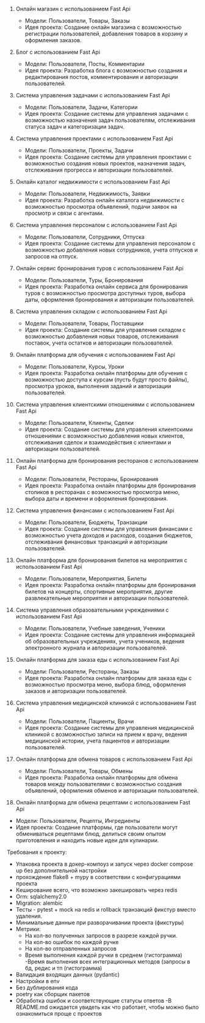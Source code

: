1. Онлайн магазин с использованием Fast Api
   - Модели: Пользователи, Товары, Заказы
   - Идея проекта: Создание онлайн магазина с возможностью регистрации пользователей, добавления товаров в корзину и оформления заказов.

2. Блог с использованием Fast Api
   - Модели: Пользователи, Посты, Комментарии
   - Идея проекта: Разработка блога с возможностью создания и редактирования постов, комментирования и авторизации пользователей.

3. Система управления задачами с использованием Fast Api
   - Модели: Пользователи, Задачи, Категории
   - Идея проекта: Создание системы для управления задачами с возможностью назначения задач пользователям, отслеживания статуса задач и категоризации задач.

4. Система управления проектами с использованием Fast Api
   - Модели: Пользователи, Проекты, Задачи
   - Идея проекта: Создание системы для управления проектами с возможностью создания новых проектов, назначения задач, отслеживания прогресса и авторизации пользователей.

5. Онлайн каталог недвижимости с использованием Fast Api
   - Модели: Пользователи, Недвижимость, Заявки
   - Идея проекта: Разработка онлайн каталога недвижимости с возможностью просмотра объявлений, подачи заявок на просмотр и связи с агентами.

6. Система управления персоналом с использованием Fast Api
   - Модели: Пользователи, Сотрудники, Отпуска
   - Идея проекта: Создание системы для управления персоналом с возможностью добавления новых сотрудников, учета отпусков и запросов на отпуск.

7. Онлайн сервис бронирования туров с использованием Fast Api
   - Модели: Пользователи, Туры, Бронирования
   - Идея проекта: Разработка онлайн сервиса для бронирования туров с возможностью просмотра доступных туров, выбора даты, оформления бронирования и авторизации пользователей.

8. Система управления складом с использованием Fast Api
   - Модели: Пользователи, Товары, Поставщики
   - Идея проекта: Создание системы для управления складом с возможностью добавления новых товаров, отслеживания поставок, учета остатков и авторизации пользователей.

9. Онлайн платформа для обучения с использованием Fast Api
    - Модели: Пользователи, Курсы, Уроки
    - Идея проекта: Разработка онлайн платформы для обучения с возможностью доступа к курсам (пусть будут просто файлы), просмотра уроков, выполнения заданий и авторизации пользователей.

10. Система управления клиентскими отношениями с использованием Fast Api
    - Модели: Пользователи, Клиенты, Сделки
    - Идея проекта: Создание системы для управления клиентскими отношениями с возможностью добавления новых клиентов, отслеживания сделок и взаимодействия с клиентами и авторизации пользователей.

11. Онлайн платформа для бронирования ресторанов с использованием Fast Api
    - Модели: Пользователи, Рестораны, Бронирования
    - Идея проекта: Разработка онлайн платформы для бронирования столиков в ресторанах с возможностью просмотра меню, выбора даты и времени и оформления бронирования.


12. Система управления финансами с использованием Fast Api
    - Модели: Пользователи, Бюджеты, Транзакции
    - Идея проекта: Создание системы для управления финансами с возможностью учета доходов и расходов, создания бюджетов, отслеживания финансовых транзакций и авторизации пользователей.

13. Онлайн платформа для бронирования билетов на мероприятия с использованием Fast Api
    - Модели: Пользователи, Мероприятия, Билеты
    - Идея проекта: Разработка онлайн платформы для бронирования билетов на концерты, спортивные мероприятия, другие развлекательные мероприятия и авторизации пользователей.

14. Система управления образовательными учреждениями с использованием Fast Api
    - Модели: Пользователи, Учебные заведения, Ученики
    - Идея проекта: Создание системы для управления информацией об образовательных учреждениях, учета учеников, ведения электронного журнала и авторизации пользователей.

15. Онлайн платформа для заказа еды с использованием Fast Api
    - Модели: Пользователи, Рестораны, Заказы
    - Идея проекта: Разработка онлайн платформы для заказа еды с возможностью просмотра меню, выбора блюд, оформления заказов и авторизации пользователей.

16. Система управления медицинской клиникой с использованием Fast Api
    - Модели: Пользователи, Пациенты, Врачи
    - Идея проекта: Создание системы для управления медицинской клиникой с возможностью записи на прием к врачу, ведения медицинской истории, учета пациентов и авторизации пользователей.

17. Онлайн платформа для обмена товаров с использованием Fast Api
    - Модели: Пользователи, Товары, Обмены
    - Идея проекта: Разработка онлайн платформы для обмена товаров между пользователями с возможностью создания объявлений, оформления обменов и авторизации пользователей.

18. Онлайн платформа для обмена рецептами с использованием Fast Api
   - Модели: Пользователи, Рецепты, Ингредиенты
   - Идея проекта: Создание платформы, где пользователи могут обмениваться рецептами блюд, делиться своим опытом приготовления и находить новые идеи для кулинарии.
 



Требования к проекту:
- Упаковка проекта в докер-компоуз и запуск через docker compose up без дополнительной настройки
- прохождение flake8 + mypy в соответствии с конфигурациями проекта
- Кеширование всего, что возможно закешировать через redis
- Orm:  sqlalchemy2.0
- Migration: alembic
- Тесты - pytest + mock на redis и rollback транзакций фикстур вместо удаления.
- Минимальные данные при разворачивании проекта (фикстуры)
- Метрики: 
  - На кол-во полученных запросов в разрезе каждой ручки.
  - На кол-во ошибок по каждой ручке
  - На кол-во отправленных запросов
  - Время выполнения каждой ручки в среднем (гистограмма)
  -Время выполнения всех интеграционных методов (запросы в бд, редис и тп (гистограмма)
- Валидация входящих данных (pydantic)
- Настройки в env
- Без дублирования кода
- poetry как сборщик пакетов
- Обработка ошибок и соответствующие статусы ответов
-В README.md ожидается увидеть как что работает, чтобы можно было ознакомиться проще с проектов

 
